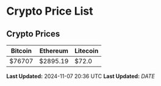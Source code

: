 # Crypto Price List

## Crypto Prices
| Bitcoin | Ethereum | Litecoin |
| ------- | -------- | -------- |
| $76707 | $2895.19 | $72.0 |
**Last Updated:** 2024-11-07 20:36 UTC
**Last Updated:** $DATE$
